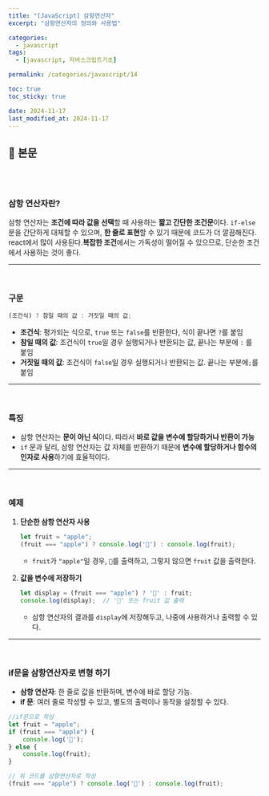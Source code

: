 ```yaml
---
title: "[JavaScript] 삼항연산자"
excerpt: "삼항연산자의 정의와 사용법"

categories:
  - javascript
tags:
  - [javascript, 자바스크립트기초]

permalink: /categories/javascript/14

toc: true
toc_sticky: true

date: 2024-11-17
last_modified_at: 2024-11-17
---
```


## 🦥 본문

<br>
<br>


### **삼항 연산자란?**

삼항 연산자는 **조건에 따라 값을 선택**할 때 사용하는 **짧고 간단한 조건문**이다. `if-else`문을 간단하게 대체할 수 있으며, **한 줄로 표현**할 수 있기 때문에 코드가 더 깔끔해진다. react에서 많이 사용된다.**복잡한 조건**에서는 가독성이 떨어질 수 있으므로, 단순한 조건에서 사용하는 것이 좋다.

---

<br>

### **구문**

```jsx
(조건식) ? 참일 때의 값 : 거짓일 때의 값;
```

- **조건식**: 평가되는 식으로, `true` 또는 `false`를 반환한다,  식이 끝나면 `?`를 붙임
- **참일 때의 값**: 조건식이 `true`일 경우 실행되거나 반환되는 값, 끝나는 부분에 `:` 를 붙임
- **거짓일 때의 값**: 조건식이 `false`일 경우 실행되거나 반환되는 값. 끝나는 부분에`;`를 붙임

---

<br>

### **특징**

- 삼항 연산자는 **문이 아닌 식**이다. 따라서 **바로 값을 변수에 할당하거나 반환이 가능**
- `if` 문과 달리, 삼항 연산자는 값 자체를 반환하기 때문에 **변수에 할당하거나 함수의 인자로 사용**하기에 효율적이다.

---

<br>

### **예제**

1. **단순한 삼항 연산자 사용**
    
    ```jsx
    let fruit = "apple";
    (fruit === "apple") ? console.log('🍎') : console.log(fruit);
    ```
    
    - `fruit`가 `"apple"`일 경우, `🍎`를 출력하고, 그렇지 않으면 `fruit` 값을 출력한다.
2. **값을 변수에 저장하기**
    
    ```jsx
    let display = (fruit === "apple") ? '🍎' : fruit;
    console.log(display);  // '🍎' 또는 fruit 값 출력
    
    ```
    
    - 삼항 연산자의 결과를 `display`에 저장해두고, 나중에 사용하거나 출력할 수 있다.

---

<br>

### if문을 삼항연산자로 변형 하기

- **삼항 연산자**: 한 줄로 값을 반환하며, 변수에 바로 할당 가능.
- **if 문**: 여러 줄로 작성할 수 있고, 별도의 출력이나 동작을 설정할 수 있다.

```jsx
//if문으로 작성 
let fruit = "apple";
if (fruit === "apple") {
    console.log('🍎');
} else {
    console.log(fruit);
}

// 위 코드를 삼항연산자로 작성
(fruit === "apple") ? console.log('🍎') : console.log(fruit);

```

<br>
<br>



